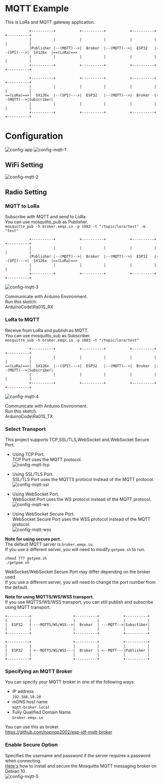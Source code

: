 # MQTT Example   
This is LoRa and MQTT gateway application.   
```
           +----------+           +----------+           +----------+           +----------+
           |          |           |          |           |          |           |          |
           |Publisher |--(MQTT)-->|  Broker  |--(MQTT)-->|  ESP32   |--(SPI)--->|  SX126x  |==(LoRa)==>
           |          |           |          |           |          |           |          |
           +----------+           +----------+           +----------+           +----------+

           +----------+           +----------+           +----------+           +----------+
           |          |           |          |           |          |           |          |
==(LoRa)==>|  SX126x  |--(SPI)--->|  ESP32   |--(MQTT)-->|  Broker  |--(MQTT)-->|Subscriber|
           |          |           |          |           |          |           |          |
           +----------+           +----------+           +----------+           +----------+
```


# Configuration   
![config-app](https://user-images.githubusercontent.com/6020549/162125873-556d92c4-60aa-46fb-9f6e-d2ff38858f58.jpg)
![config-mqtt-1](https://github.com/nopnop2002/esp-idf-sx126x/assets/6020549/b7a6c61c-9d7f-4867-bae1-3f7b545b3dc9)

## WiFi Setting
![config-mqtt-2](https://github.com/nopnop2002/esp-idf-sx126x/assets/6020549/df4c9cb5-c11d-488f-a951-4c0148e8b847)

## Radio Setting

### MQTT to LoRa   
 Subscribe with MQTT and send to LoRa.   
 You can use mosquitto_pub as Publisher.   
 ```mosquitto_pub -h broker.emqx.io -p 1883 -t "/topic/lora/test" -m "test"```

```
           +----------+           +----------+           +----------+           +----------+
           |          |           |          |           |          |           |          |
           |Publisher |--(MQTT)-->|  Broker  |--(MQTT)-->|  ESP32   |--(SPI)--->|  SX126x  |==(LoRa)==>
           |          |           |          |           |          |           |          |
           +----------+           +----------+           +----------+           +----------+
```


![config-mqtt-3](https://github.com/user-attachments/assets/d902cf81-716f-45d2-8d08-7be9a6da9647)

Communicate with Arduino Environment.   
Run this sketch.   
ArduinoCode\Ra01S_RX   

### LoRa to MQTT   
 Receive from LoRa and publish as MQTT.   
 You can use mosquitto_sub as Subscriber.   
 ```mosquitto_sub -h broker.emqx.io -p 1883 -t "/topic/lora/test"```

```
           +----------+           +----------+           +----------+           +----------+
           |          |           |          |           |          |           |          |
==(LoRa)==>|  SX126x  |--(SPI)--->|  ESP32   |--(MQTT)-->|  Broker  |--(MQTT)-->|Subscriber|
           |          |           |          |           |          |           |          |
           +----------+           +----------+           +----------+           +----------+
```

![config-mqtt-4](https://github.com/user-attachments/assets/3ec456da-8c5e-45dc-bd41-37d7c4b551e3)

Communicate with Arduino Environment.   
Run this sketch.   
ArduinoCode\Ra01S_TX   

### Select Transport   
This project supports TCP,SSL/TLS,WebSocket and WebSocket Secure Port.   
- Using TCP Port.   
 TCP Port uses the MQTT protocol.   
 ![config-mqtt-tcp](https://github.com/user-attachments/assets/a22795ff-9af5-4327-bf7f-debc366dde19)

- Using SSL/TLS Port.   
 SSL/TLS Port uses the MQTTS protocol instead of the MQTT protocol.   
 ![config-mqtt-ssl](https://github.com/user-attachments/assets/7e66cda8-961d-4a48-893c-c248cd053fb5)

- Using WebSocket Port.   
 WebSocket Port uses the WS protocol instead of the MQTT protocol.   
 ![config-mqtt-ws](https://github.com/user-attachments/assets/969e7ccc-a77e-4e1b-9485-4b10531ade5e)

- Using WebSocket Secure Port.   
 WebSocket Secure Port uses the WSS protocol instead of the MQTT protocol.   
 ![config-mqtt-wss](https://github.com/user-attachments/assets/37de4b31-2ec7-49e2-8f38-2be2786dd16b)

__Note for using secure port.__   
The default MQTT server is ```broker.emqx.io```.   
If you use a different server, you will need to modify ```getpem.sh``` to run.   
```
chmod 777 getpem.sh
./getpem.sh
```

WebSocket/WebSocket Secure Port may differ depending on the broker used.   
If you use a different server, you will need to change the port number from the default.   

__Note for using MQTTS/WS/WSS transport.__   
If you use MQTTS/WS/WSS transport, you can still publish and subscribe using MQTT transport.   
```
+----------+                   +----------+           +----------+
|          |                   |          |           |          |
|  ESP32   | ---MQTTS/WS/WSS-->|  Broker  | ---MQTT-->|Subsctiber|
|          |                   |          |           |          |
+----------+                   +----------+           +----------+

+----------+                   +----------+           +----------+
|          |                   |          |           |          |
|  ESP32   | <--MQTTS/WS/WSS---|  Broker  | <--MQTT---|Publisher |
|          |                   |          |           |          |
+----------+                   +----------+           +----------+
```



### Specifying an MQTT Broker   
You can specify your MQTT broker in one of the following ways:   
- IP address   
 ```192.168.10.20```   
- mDNS host name   
 ```mqtt-broker.local```   
- Fully Qualified Domain Name   
 ```broker.emqx.io```

You can use this as broker.   
https://github.com/nopnop2002/esp-idf-mqtt-broker

### Enable Secure Option
Specifies the username and password if the server requires a password when connecting.   
[Here's](https://www.digitalocean.com/community/tutorials/how-to-install-and-secure-the-mosquitto-mqtt-messaging-broker-on-debian-10) how to install and secure the Mosquitto MQTT messaging broker on Debian 10.   
![config-mqtt-5](https://github.com/user-attachments/assets/58555299-f9f0-424f-9d2f-a76b6fbe8da7)
